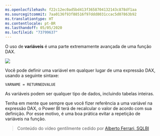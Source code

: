 ```yaml
---
ms.openlocfilehash: f22c12ec0ad5bd413f3658704132143c878df1aa
ms.sourcegitcommit: 7aa0136f93f88516f97ddd8031ccac5d07863b92
ms.translationtype: HT
ms.contentlocale: pt-BR
ms.lasthandoff: 05/05/2020
ms.locfileid: "73799637"
---
```

O uso de **variáveis** é uma parte extremamente avançada de uma função DAX.

![](media/7-4-dax-expressions/dax-variables_1.png)

Você pode definir uma variável em qualquer lugar de uma expressão DAX, usando a seguinte sintaxe:

    VARNAME = RETURNEDVALUE

As variáveis podem ser qualquer tipo de dados, incluindo tabelas inteiras.

Tenha em mente que sempre que você fizer referência a uma variável na expressão DAX, o Power BI terá de recalcular o valor de acordo com sua definição. Por esse motivo, é uma boa prática evitar a repetição de variáveis na função.

> Conteúdo do vídeo gentilmente cedido por [Alberto Ferrari, SQLBI](https://www.sqlbi.com/learning-dax)
> 
> 

